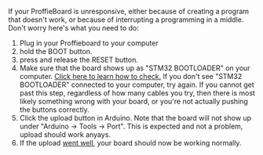 If your ProffieBoard is unresponsive, either because of creating a program that doesn't work, or because of interrupting a programming in a middle. Don't worry here's what you need to do:

1. Plug in your Proffieboard to your computer
1. hold the BOOT button.
1. press and release the RESET button.
1. Make sure that the board shows up as "STM32 BOOTLOADER" on your computer. [Click here to learn how to check.](USB-connection-issues) If you don't see "STM32 BOOTLOADER" connected to your computer, try again. If you cannot get past this step, regardless of how many cables you try, then there is most likely something wrong with your board, or you're not actually pushing the buttons correctly.
1. Click the upload button in Arduino. Note that the board will not show up under "Arduino -> Tools -> Port". This is expected and not a problem, upload should work anyays.
1. If the upload [went well](Is-it-uploading%3F), your board should now be working normally.

